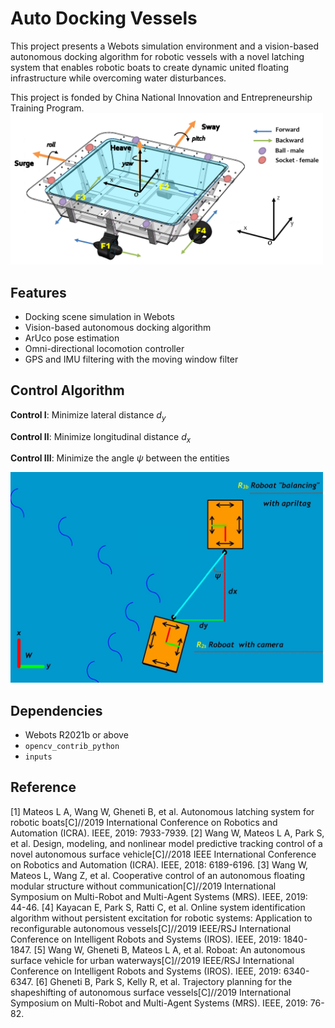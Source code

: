 # Auto Docking Vessels

This project presents a Webots simulation environment and a vision-based  autonomous docking algorithm for robotic vessels with a novel latching system that enables robotic boats to create dynamic united floating infrastructure while overcoming water disturbances. 

This project is fonded by China National Innovation and Entrepreneurship Training Program.
<img src="images/vessel_convensions.png" width="500">

## Features
- Docking scene simulation in Webots
- Vision-based  autonomous docking algorithm
- ArUco pose estimation
- Omni-directional locomotion controller
- GPS and IMU filtering with the moving window filter


## Control Algorithm

**Control I**: Minimize lateral distance $d_y$

**Control II**: Minimize longitudinal distance $d_x$

**Control III**: Minimize the angle $\psi$ between the entities


<img src="images/control-demo.jpg" width="500">

## Dependencies
- Webots R2021b or above
- `opencv_contrib_python`
- `inputs`

## Reference
[1] Mateos L A, Wang W, Gheneti B, et al. Autonomous latching system for robotic boats[C]//2019 International Conference on Robotics and Automation (ICRA). IEEE, 2019: 7933-7939.
[2] Wang W, Mateos L A, Park S, et al. Design, modeling, and nonlinear model predictive tracking control of a novel autonomous surface vehicle[C]//2018 IEEE International Conference on Robotics and Automation (ICRA). IEEE, 2018: 6189-6196.
[3] Wang W, Mateos L, Wang Z, et al. Cooperative control of an autonomous floating modular structure without communication[C]//2019 International Symposium on Multi-Robot and Multi-Agent Systems (MRS). IEEE, 2019: 44-46.
[4] Kayacan E, Park S, Ratti C, et al. Online system identification algorithm without persistent excitation for robotic systems: Application to reconfigurable autonomous vessels[C]//2019 IEEE/RSJ International Conference on Intelligent Robots and Systems (IROS). IEEE, 2019: 1840-1847.
[5] Wang W, Gheneti B, Mateos L A, et al. Roboat: An autonomous surface vehicle for urban waterways[C]//2019 IEEE/RSJ International Conference on Intelligent Robots and Systems (IROS). IEEE, 2019: 6340-6347.
[6] Gheneti B, Park S, Kelly R, et al. Trajectory planning for the shapeshifting of autonomous surface vessels[C]//2019 International Symposium on Multi-Robot and Multi-Agent Systems (MRS). IEEE, 2019: 76-82.

